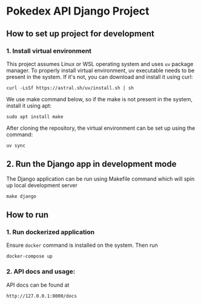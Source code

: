 # Pokedex API Django Project

## How to set up project for development

### 1. Install virtual environment
This project assumes Linux or WSL operating system and uses `uv` package manager. To properly install virtual environment, uv executable needs to be present in the system. If it's not, you can download and install it using curl:
```
curl -LsSf https://astral.sh/uv/install.sh | sh
```

We use make command below, so if the make is not present in the system, install it using apt:
```
sudo apt install make
```

After cloning the repository, the virtual environment can be set up using the command:
```
uv sync
```

## 2. Run the Django app in development mode
The Django application can be run using Makefile command which will spin up local development server
```
make django
```
## How to run 

### 1. Run dockerized application
Ensure `docker` command is installed on the system. Then run
```
docker-compose up
```

### 2. API docs and usage:
API docs can be found at
```
http://127.0.0.1:8000/docs
```
